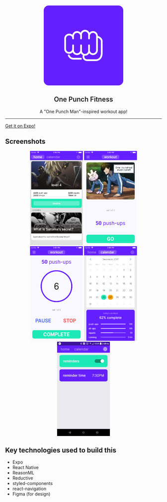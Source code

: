 <p align="center">
  <img alt="flavor" src="./assets/ios-icon.png" width="256">
</p>

<h2 align="center" style="font-weight:600">
  One Punch Fitness
</h2>

<p align="center">
  A "One Punch Man"-inspired workout app!
</p>

---

[Get it on Expo!](https://expo.io/@datwheat/one-punch-fitness)

## Screenshots

<p align="center">
  <img style="display:inline-block" alt="Home Screen" src="./docs/images/home.png" width="170">
  <img style="display:inline-block" alt="Workout Screen" src="./docs/images/workout.png" width="170">
  <img style="display:inline-block" alt="Workout Timer" src="./docs/images/timer.png" width="170">
  <img style="display:inline-block" alt="Calendar Screen" src="./docs/images/calendar.png" width="170">
  <img style="display:inline-block" alt="Settings Screen" src="./docs/images/settings.png" width="170">
</p>

## Key technologies used to build this

* Expo
* React Native
* ReasonML
* Reductive
* styled-components
* react-navigation
* Figma (for design)
